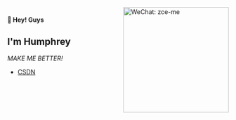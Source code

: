 <img src="https://gimg2.baidu.com/image_search/src=http%3A%2F%2Fup.enterdesk.com%2Fedpic%2F4d%2Fd6%2Ff0%2F4dd6f0e142a057fba0bf73235c4167a5.jpg&refer=http%3A%2F%2Fup.enterdesk.com&app=2002&size=f9999,10000&q=a80&n=0&g=0n&fmt=jpeg?sec=1645699818&t=73625d9e263ce608c7059d80eafdef87" alt="WeChat: zce-me" align="right" height="240">

#### 👋 Hey! Guys

## I'm Humphrey

_MAKE ME BETTER!_

- [CSDN](https://blog.csdn.net/weixin_46652769)

<!--
**Humphrey2021/humphrey2021** is a ✨ _special_ ✨ repository because its `README.md` (this file) appears on your GitHub profile.

Here are some ideas to get you started:

- 🔭 I’m currently working on ...
- 🌱 I’m currently learning ...
- 👯 I’m looking to collaborate on ...
- 🤔 I’m looking for help with ...
- 💬 Ask me about ...
- 📫 How to reach me: ...
- 😄 Pronouns: ...
- ⚡ Fun fact: ...
-->

